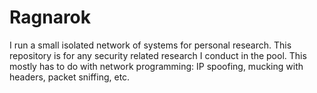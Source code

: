 # Ragnarok

I run a small isolated network of systems for personal research. This repository is for any security related research I conduct in the pool. This mostly has to do with network programming: IP spoofing, mucking with headers, packet sniffing, etc.
